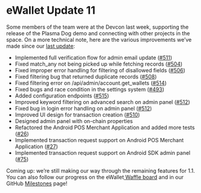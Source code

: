 # eWallet Update 11

Some members of the team were at the Devcon last week, supporting the release of the Plasma Dog demo and connecting with other projects in the space. On a more technical note, here are the various improvements we’ve made since our [last update](https://www.reddit.com/r/omise_go/comments/9sg1pp/ewallet_update_october_29_2018_the_and_my_axe/):

* Implemented full verification flow for admin email update \([\#511](https://github.com/omisego/ewallet/pull/511)\)
* Fixed match\_any not being picked up while fetching records \([\#504](https://github.com/omisego/ewallet/pull/504)\)
* Fixed improper error handling for filtering of disallowed fields \([\#506](https://github.com/omisego/ewallet/pull/506)\)
* Fixed filtering bug that returned duplicate records \([\#508](https://github.com/omisego/ewallet/pull/508)\)
* Fixed filtering error on /api/admin/account.get\_wallets \([\#514](https://github.com/omisego/ewallet/pull/514)\)
* Fixed bugs and race condition in the settings system \([\#493](https://github.com/omisego/ewallet/pull/493)\)
* Added configuration endpoints \([\#515](https://github.com/omisego/ewallet/pull/515)\)
* Improved keyword filtering on advanced search on admin panel \([\#512](https://github.com/omisego/ewallet/pull/512)\)
* Fixed bug in login error handling on admin panel \([\#512](https://github.com/omisego/ewallet/pull/512)\)
* Improved UI design for transaction creation \([\#510](https://github.com/omisego/ewallet/pull/510)\)
* Designed admin panel with on-chain properties
* Refactored the Android POS Merchant Application and added more tests \([\#26](https://github.com/omisego/pos-merchant-android/pull/26)\)
* Implemented transaction request support on Android POS Merchant Application \([\#27](https://github.com/omisego/pos-merchant-android/pull/27)\)
* Implemented transaction request support on Android SDK admin panel \([\#75](https://github.com/omisego/android-sdk/pull/75)\)

Coming up: we’re still making our way through the remaining features for 1.1. You can also follow our progress on the eWallet[ Waffle board](https://waffle.io/omisego/ewallet) and in our GitHub [Milestones](https://github.com/omisego/ewallet/milestone/2) page!
